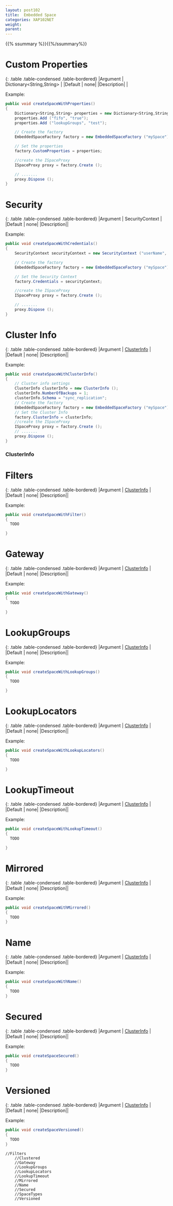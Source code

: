 ```yaml
---
layout: post102
title:  Embedded Space
categories: XAP102NET
weight:
parent:
---
```


{{% ssummary %}}{{%/ssummary%}}



# Custom Properties

{: .table   .table-condensed  .table-bordered}
|Argument   | Dictionary<String,String> |
|Default    | none|
|Description|  |

Example:

```c#
public void createSpaceWithProperties()
{
    Dictionary<String,String> properties = new Dictionary<String,String> ();
	properties.Add ("fifo", "true");
	properties.Add ("lookupGroups", "test");

    // Create the factory
	EmbeddedSpaceFactory factory = new EmbeddedSpaceFactory ("mySpace");

	// Set the properties
	factory.CustomProperties = properties;

	//create the ISpaceProxy
	ISpaceProxy proxy = factory.Create ();

	// .......
	proxy.Dispose ();
}
```

# Security

{: .table   .table-condensed  .table-bordered}
|Argument   | SecurityContext |
|Default    | none|
|Description||

Example:

```c#
public void createSpaceWithCredentials()
{
    SecurityContext securityContext = new SecurityContext ("userName", "password");

	// Create the factory
	EmbeddedSpaceFactory factory = new EmbeddedSpaceFactory ("mySpace");

    // Set the Security Context
	factory.Credentials = securityContext;

	//create the ISpaceProxy
	ISpaceProxy proxy = factory.Create ();

	// .......
	proxy.Dispose ();
}
```

# Cluster Info

{: .table   .table-condensed  .table-bordered}
|Argument   | [ClusterInfo](http://www.gigaspaces.com/docs/dotnetdocs{{%currentversion%}}/html/T_GigaSpaces_Core_ClusterInfo.htm) |
|Default    | none|
|Description||

Example:

```c#
public void createSpaceWithClusterInfo()
{
    // Cluster info settings
	ClusterInfo clusterInfo = new ClusterInfo ();
	clusterInfo.NumberOfBackups = 1;
	clusterInfo.Schema = "sync_replication";
	// Create the factory
	EmbeddedSpaceFactory factory = new EmbeddedSpaceFactory ("mySpace");
	// Set the Cluster Info
	factory.ClusterInfo = clusterInfo;
	//create the ISpaceProxy
	ISpaceProxy proxy = factory.Create ();
	// .......
	proxy.Dispose ();
}
```

### ClusterInfo





# Filters

{: .table   .table-condensed  .table-bordered}
|Argument   | [ClusterInfo](http://www.gigaspaces.com/docs/dotnetdocs{{%currentversion%}}/html/T_GigaSpaces_Core_ClusterInfo.htm) |
|Default    | none|
|Description||

Example:

```c#
public void createSpaceWithFilter()
{
  TODO

}
```

# Gateway

{: .table   .table-condensed  .table-bordered}
|Argument   | [ClusterInfo](http://www.gigaspaces.com/docs/dotnetdocs{{%currentversion%}}/html/T_GigaSpaces_Core_ClusterInfo.htm) |
|Default    | none|
|Description||

Example:

```c#
public void createSpaceWithGateway()
{
  TODO

}
```


# LookupGroups

{: .table   .table-condensed  .table-bordered}
|Argument   | [ClusterInfo](http://www.gigaspaces.com/docs/dotnetdocs{{%currentversion%}}/html/T_GigaSpaces_Core_ClusterInfo.htm) |
|Default    | none|
|Description||

Example:

```c#
public void createSpaceWithLookupGroups()
{
  TODO

}
```


# LookupLocators

{: .table   .table-condensed  .table-bordered}
|Argument   | [ClusterInfo](http://www.gigaspaces.com/docs/dotnetdocs{{%currentversion%}}/html/T_GigaSpaces_Core_ClusterInfo.htm) |
|Default    | none|
|Description||

Example:

```c#
public void createSpaceWithLookupLocators()
{
  TODO

}
```


# LookupTimeout

{: .table   .table-condensed  .table-bordered}
|Argument   | [ClusterInfo](http://www.gigaspaces.com/docs/dotnetdocs{{%currentversion%}}/html/T_GigaSpaces_Core_ClusterInfo.htm) |
|Default    | none|
|Description||

Example:

```c#
public void createSpaceWithLookupTimeout()
{
  TODO

}
```


# Mirrored

{: .table   .table-condensed  .table-bordered}
|Argument   | [ClusterInfo](http://www.gigaspaces.com/docs/dotnetdocs{{%currentversion%}}/html/T_GigaSpaces_Core_ClusterInfo.htm) |
|Default    | none|
|Description||

Example:

```c#
public void createSpaceWithMirrored()
{
  TODO
}
```


# Name

{: .table   .table-condensed  .table-bordered}
|Argument   | [ClusterInfo](http://www.gigaspaces.com/docs/dotnetdocs{{%currentversion%}}/html/T_GigaSpaces_Core_ClusterInfo.htm) |
|Default    | none|
|Description||

Example:

```c#
public void createSpaceWithName()
{
  TODO
}
```

# Secured

{: .table   .table-condensed  .table-bordered}
|Argument   | [ClusterInfo](http://www.gigaspaces.com/docs/dotnetdocs{{%currentversion%}}/html/T_GigaSpaces_Core_ClusterInfo.htm) |
|Default    | none|
|Description||

Example:

```c#
public void createSpaceSecured()
{
  TODO
}
```


# Versioned

{: .table   .table-condensed  .table-bordered}
|Argument   | [ClusterInfo](http://www.gigaspaces.com/docs/dotnetdocs{{%currentversion%}}/html/T_GigaSpaces_Core_ClusterInfo.htm) |
|Default    | none|
|Description||

Example:

```c#
public void createSpaceVersioned()
{
  TODO
}
```



	//Filters
		//Clustered
		//Gateway
		//LookupGroups
		//LookupLocators
		//LookupTimeout
		//Mirrored
		//Name
		//Secured
		//SpaceTypes
		//Versioned



